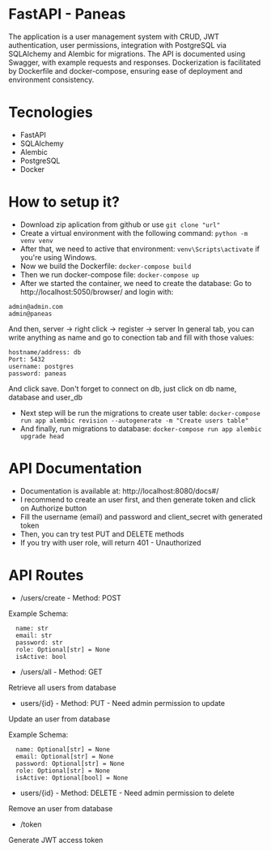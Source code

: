 # FastAPI - Paneas

The application is a user management system with CRUD, JWT authentication, user permissions, integration with PostgreSQL via SQLAlchemy and Alembic for migrations. The API is documented using Swagger, with example requests and responses. Dockerization is facilitated by Dockerfile and docker-compose, ensuring ease of deployment and environment consistency.

# Tecnologies

- FastAPI
- SQLAlchemy
- Alembic
- PostgreSQL
- Docker

# How to setup it?

- Download zip aplication from github or use `git clone "url"`
- Create a virtual environment with the following command: `python -m venv venv`
- After that, we need to active that environment: `venv\Scripts\activate` if you're using Windows.
- Now we build the Dockerfile: `docker-compose build`
- Then we run docker-compose file: `docker-compose up`
- After we started the container, we need to create the database:
Go to http://localhost:5050/browser/ and login with:

```
admin@admin.com
admin@paneas
```
And then, server -> right click -> register -> server 
In general tab, you can write anything as name and go to conection tab and fill with those values:
```
hostname/address: db
Port: 5432
username: postgres
password: paneas
```
And click save. Don't forget to connect on db, just click on db name, database and user_db

- Next step will be run the migrations to create user table:
`docker-compose run app alembic revision --autogenerate -m "Create users table"`
- And finally, run migrations to database: 
`docker-compose run app alembic upgrade head`

# API Documentation

- Documentation is available at: http://localhost:8080/docs#/
- I recommend to create an user first, and then generate token and click on Authorize button
- Fill the username (email) and password and client_secret with generated token
- Then, you can try test PUT and DELETE methods
- If you try with user role, will return 401 - Unauthorized

# API Routes

- /users/create - Method: POST

Example Schema: 
```
  name: str
  email: str
  password: str
  role: Optional[str] = None
  isActive: bool
```
- /users/all  - Method: GET

Retrieve all users from database

- users/{id} - Method: PUT - Need admin permission to update

Update an user from database

Example Schema:

```
  name: Optional[str] = None
  email: Optional[str] = None
  password: Optional[str] = None
  role: Optional[str] = None
  isActive: Optional[bool] = None
```
- users/{id} - Method: DELETE - Need admin permission to delete

Remove an user from database


- /token

Generate JWT access token 


